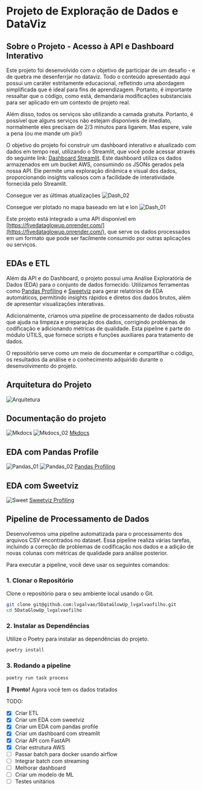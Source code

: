 # Projeto de Exploração de Dados e DataViz

## Sobre o Projeto - Acesso à API e Dashboard Interativo

Este projeto foi desenvolvido com o objetivo de participar de um desafio - e de quebra me desenferrjar no dataviz. Todo o conteúdo apresentado aqui possui um caráter estritamente educacional, refletindo uma abordagem simplificada que é ideal para fins de aprendizagem. Portanto, é importante ressaltar que o código, como está, demandaria modificações substanciais para ser aplicado em um contexto de projeto real.

Além disso, todos os serviços são utilizando a camada gratuita. Portanto, é possível que alguns serviços não estejam disponíveis de imediato, normalmente eles precisam de 2/3 minutos para ligarem. Mas espere, vale a pena (ou me mande um pix!)

O objetivo do projeto foi construir um dashboard interativo e atualizado com dados em tempo real, utilizando o Streamlit, que você pode acessar através do seguinte link: [Dashboard Streamlit](https://lvgalvao-5dataglowup-lvgalvaofilho-srcfrontendmain-dyv63r.streamlit.app/). Este dashboard utiliza os dados armazenados em um bucket AWS, consumindo os JSONs gerados pela nossa API. Ele permite uma exploração dinâmica e visual dos dados, proporcionando insights valiosos com a facilidade de interatividade fornecida pelo Streamlit.

Consegue ver as últimas atualizações
![Dash_02](static/dash_02.png)


Consegue ver plotado no mapa baseado em lat e lon
![Dash_01](static/dash.png)

Este projeto está integrado a uma API disponível em [https://fivedataglowup.onrender.com/](https://fivedataglowup.onrender.com/), que serve os dados processados em um formato que pode ser facilmente consumido por outras aplicações ou serviços.


## EDAs e ETL

Além da API e do Dashboard, o projeto possui uma Análise Exploratória de Dados (EDA) para o conjunto de dados fornecido. Utilizamos ferramentas como [Pandas Profiling](https://lvgalvao.github.io/5DataGlowUp_lvgalvaofilho/reports/pandas_profiling_report.html) e [Sweetviz](https://lvgalvao.github.io/5DataGlowUp_lvgalvaofilho/reports/sweetviz_report.html) para gerar relatórios de EDA automáticos, permitindo insights rápidos e diretos dos dados brutos, além de apresentar visualizações interativas.

Adicionalmente, criamos uma pipeline de processamento de dados robusta que ajuda na limpeza e preparação dos dados, corrigindo problemas de codificação e adicionando métricas de qualidade. Esta pipeline é parte do módulo UTILS, que fornece scripts e funções auxiliares para tratamento de dados.

O repositório serve como um meio de documentar e compartilhar o código, os resultados da análise e o conhecimento adquirido durante o desenvolvimento do projeto.

## Arquitetura do Projeto

![Arquitetura](static/arquitetura.png)

## Documentação do projeto

![Mkdocs](static/mkdocs.png)
![Mkdocs_02](static/mkdocs_2.png)
[Mkdocs](https://lvgalvao.github.io/5DataGlowUp_lvgalvaofilho/)

## EDA com Pandas Profile

![Pandas_01](static/pandas_profile_1.png)
![Pandas_02](static/pandas_profile.png)
[Pandas Profiling](https://lvgalvao.github.io/5DataGlowUp_lvgalvaofilho/reports/pandas_profiling_report.html)

## EDA com Sweetviz

![Sweet](static/sweet_profile.png)
[Sweetviz Profiling](https://lvgalvao.github.io/5DataGlowUp_lvgalvaofilho/reports/pandas_profiling_report.html)

## Pipeline de Processamento de Dados

Desenvolvemos uma pipeline automatizada para o processamento dos arquivos CSV encontrados no dataset. Essa pipeline realiza várias tarefas, incluindo a correção de problemas de codificação nos dados e a adição de novas colunas com métricas de qualidade para análise posterior.

Para executar a pipeline, você deve usar os seguintes comandos:

### 1. Clonar o Repositório

Clone o repositório para o seu ambiente local usando o Git.

```sh
git clone git@github.com:lvgalvao/5DataGlowUp_lvgalvaofilho.git
cd 5DataGlowUp_lvgalvaofilho
```

### 2. Instalar as Dependências

Utilize o Poetry para instalar as dependências do projeto.

```sh
poetry install
```

### 3. Rodando a pipeline

```sh
poetry run task process
```

🎉 **Pronto!** Agora você tem os dados tratados

TODO:

- [x] Criar ETL
- [x] Criar um EDA com sweetviz
- [x] Criar um EDA com pandas profile
- [x] Criar um dashboard com streamlit
- [x] Criar API com FastAPI
- [x] Criar estrutura AWS
- [ ] Passar batch para docker usando airflow
- [ ] Integrar batch com streaming
- [ ] Melhorar dashboard
- [ ] Criar um modelo de ML
- [ ] Testes unitários